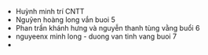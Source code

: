 - Huỳnh minh trí CNTT
- Nguỹen hoàng long vắn buoi 5
- Phan trần khánh hưng và nguyễn thanh tùng vằng buổi 6
- nguyeenx minh long - duong van tinh vang buoi 7
- 